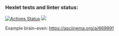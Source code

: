 ### Hexlet tests and linter status:
[![Actions Status](https://github.com/Pikachy337/python-project-49/actions/workflows/hexlet-check.yml/badge.svg)](https://github.com/Pikachy337/python-project-49/actions)
<a href="https://codeclimate.com/github/Pikachy337/python-project-49/maintainability"><img src="https://api.codeclimate.com/v1/badges/4fc6041ab81799bf51f1/maintainability" /></a>

Example brain-even:
https://asciinema.org/a/669991
